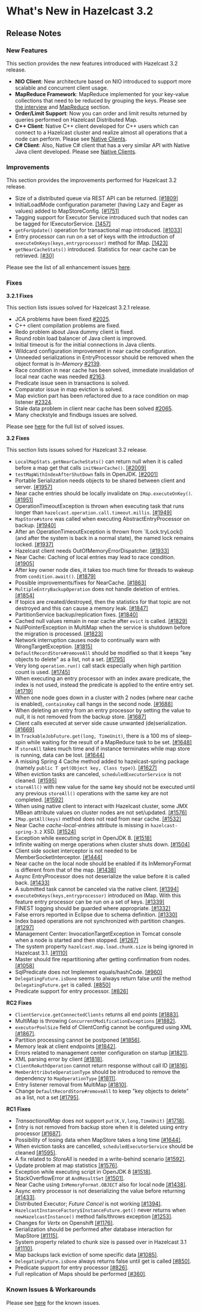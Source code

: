 # What's New in Hazelcast 3.2



## Release Notes

### New Features
This section provides the new features introduced with Hazelcast 3.2 release. 

-	**NIO Client**: New architecture based on NIO introduced to support more scalable and concurrent client usage.
-	**MapReduce Framework**: MapReduce implemented for your key-value collections that need to be reduced by grouping the keys. Please see [the interview](http://www.infoq.com/news/2014/02/hazelcast-mapreduce-api) and [MapReduce](#mapreduce) section.
-	**Order/Limit Support**: Now you can order and limit results returned by queries performed on Hazelcast Distributed Map.
-	**C++ Client**: Native C++ client developed for C++ users which can connect to a Hazelcast cluster and realize almost all operations that a node can perform. Please see [Native Clients](#native-clients).
-	**C# Client**: Also, Native C# client that has a very similar API with Native Java client developed. Please see [Native Clients](#native-clients).

### Improvements
This section provides the improvements performed for Hazelcast 3.2 release.

-	Size of a distributed queue via REST API can be returned. [[#1809]](https://github.com/hazelcast/hazelcast/pull/1809)	
-	InitialLoadMode configuration parameter (having Lazy and Eager as values) added to MapStoreConfig. [[#1751]](https://github.com/hazelcast/hazelcast/pull/1751)
-	Tagging support for Executor Service introduced such that nodes can be tagged for IExecutorService. [[1457]](https://github.com/hazelcast/hazelcast/issues/1457)
-	`getForUpdate()` operation for transactional map introduced. [[#1033]](https://github.com/hazelcast/hazelcast/issues/1033)
-	Entry processor can run on a set of keys with the introduction of `executeOnKeys(keys,entryprocessor)` method for IMap. [[1423]](https://github.com/hazelcast/hazelcast/pull/1423)
-	`getNearCacheStats()` introduced. Statistics for near cache can be retrieved. [[#30]](https://github.com/hazelcast/hazelcast/issues/30)

Please see the list of all enhancement issues [here](https://github.com/hazelcast/hazelcast/issues?labels=enhancement&milestone=29&page=3&state=closed).

### Fixes

**3.2.1 Fixes**

This section lists issues solved for Hazelcast 3.2.1 release.

-	JCA problems have been fixed [#2025](https://github.com/hazelcast/hazelcast/issues/2025).
-	C++ client compilation problems are fixed.
-	Redo problem about Java dummy client is fixed.
-	Round robin load balancer of Java client is improved.
-	Initial timeout is for the initial connections in Java clients.
-	Wildcard configuration improvement in near cache configuration.
-	Unneeded serializations in EntryProcessor should be removed when the object format is *In-Memory* [#2139](https://github.com/hazelcast/hazelcast/issues/2139).
-	Race condition in near cache has been solved, immediate invalidation of local near cache was needed [#2163](https://github.com/hazelcast/hazelcast/issues/2163).
-	Predicate issue seen in transactions is solved.
-	Comparator issue in map eviction is solved.
-	Map eviction part has been refactored due to a race condition on map listener [#2324](https://github.com/hazelcast/hazelcast/issues/2324).
-	Stale data problem in client near cache has been solved [#2065](https://github.com/hazelcast/hazelcast/issues/2065).
-	Many checkstyle and findbugs issues are solved.

Please see [here](https://github.com/hazelcast/hazelcast/issues?labels=defect&milestone=43&page=1&state=open) for the full list of solved issues.




**3.2 Fixes**

This section lists issues solved for Hazelcast 3.2 release.

-	`LocalMapStats.getNearCacheStats()` can return null when it is called before a map get that calls `initNearCache()`. [[#2009]](https://github.com/hazelcast/hazelcast/issues/2009)
-	`testMapWithIndexAfterShutDown` fails in OpenJDK. [[#2001]](https://github.com/hazelcast/hazelcast/issues/2001)
-	Portable Serialization needs objects to be shared between client and server. [[#1957]](https://github.com/hazelcast/hazelcast/issues/1957)
-	Near cache entries should be locally invalidate on `IMap.executeOnKey()`. [[#1951]](https://github.com/hazelcast/hazelcast/issues/1951)
-	OperationTimeoutException is thrown when executing task that runs longer than `hazelcast.operation.call.timeout.millis`. [[#1949]](https://github.com/hazelcast/hazelcast/issues/1949)
-	`MapStore#store` was called when executing AbstractEntryProcessor on backup. [[#1940]](https://github.com/hazelcast/hazelcast/issues/1940)
-	After an OperationTimeoutException is thrown from `ILock.tryLock()	 (and after the system is back in a normal state), the named lock remains locked. [[#1937]](https://github.com/hazelcast/hazelcast/issues/1937)
-	Hazelcast client needs OutOfMemoryErrorDispatcher. [[#1933]](https://github.com/hazelcast/hazelcast/issues/1933)
-	Near Cache: Caching of local entries may lead to race condition. [[#1905]](https://github.com/hazelcast/hazelcast/issues/1905)
-	After key owner node dies, it takes too much time for threads to wakeup from `condition.await()`. [[#1879]](https://github.com/hazelcast/hazelcast/issues/1879)
-	Possible improvements/fixes for NearCache. [[#1863]](https://github.com/hazelcast/hazelcast/issues/1863)
-	`MultipleEntryBackupOperation` does not handle deletion of entries. [[#1854]](https://github.com/hazelcast/hazelcast/issues/1854)
-	If topics are created/destroyed, then the statistics for that topic are not destroyed and this can cause a memory leak. [[#1847]](https://github.com/hazelcast/hazelcast/issues/1847)
-	PartitionService backup/replication fixes. [[#1840]](https://github.com/hazelcast/hazelcast/issues/1840)
-	Cached null values remain in near cache after `evict` is called. [[#1829]](https://github.com/hazelcast/hazelcast/issues/1829)
-	NullPointerException in MultiMap when the service is shutdown before the migration is processed. [[#1823]](https://github.com/hazelcast/hazelcast/issues/1823)
-	Network interruption causes node to continually warn with WrongTargetException. [[#1815]](https://github.com/hazelcast/hazelcast/issues/1815)
-	`DefaultRecordStore#removeAll` should be modified so that it keeps "key objects to delete" as a list, not a set. [[#1795]](https://github.com/hazelcast/hazelcast/issues/1795)
-	Very long `operation.run()` call stack especially when high partition count is used. [[#1745]](https://github.com/hazelcast/hazelcast/issues/1745)
-	When executing an entry processor with an index aware predicate, the index is not used, instead the predicate is applied to the entire entry set. [[#1719]](https://github.com/hazelcast/hazelcast/issues/1719)
-	When one node goes down in a cluster with 2 nodes (where near cache is enabled), `containsKey` call hangs in the second node. [[#1688]](https://github.com/hazelcast/hazelcast/issues/1688)
-	When deleting an entry from an entry processor by setting the value to null, it is not removed from the backup store. [[#1687]](https://github.com/hazelcast/hazelcast/issues/1687)
-	Client calls executed at server side cause unwanted (de)serialization. [[#1669]](https://github.com/hazelcast/hazelcast/issues/1669)
-	In `TrackableJobFuture.get(long, TimeUnit)`, there is a 100 ms of sleep-spin while waiting for the result of a MapReduce task to be set. [[#1648]](https://github.com/hazelcast/hazelcast/issues/1648)
-	If `storeAll` takes much time and if instance terminates while map store is running, data can be lost. [[#1644]](https://github.com/hazelcast/hazelcast/issues/1644)
-	A missing Spring 4 Cache method added to hazelcast-spring package (namely `public T get(Object key, Class type)`). [[#1627]](https://github.com/hazelcast/hazelcast/issues/1627)
-	When eviction tasks are canceled, `scheduledExecutorService` is not cleaned. [[#1595]](https://github.com/hazelcast/hazelcast/issues/1595)
-	`storeAll()` with new value for the same key should not be executed until any previous `storeAll()` operations with the same key are not completed. [[#1592]](https://github.com/hazelcast/hazelcast/issues/1592)
-	When using native client to interact with Hazelcast cluster, some JMX MBean attribute values on cluster nodes are not set/updated. [[#1576]](https://github.com/hazelcast/hazelcast/issues/1576)
-	`IMap.getAll(keys)` method does not read from near cache. [[#1532]](https://github.com/hazelcast/hazelcast/issues/1532)
-	Near Cache *cache-local-entries* attribute is missing in `hazelcast-spring-3.2` XSD. [[#1524]](https://github.com/hazelcast/hazelcast/issues/1524)
-	Exception while executing script in OpenJDK 8. [[#1518]](https://github.com/hazelcast/hazelcast/issues/1518)
-	Infinite waiting on merge operations when cluster shuts down. [[#1504]](https://github.com/hazelcast/hazelcast/issues/1504)
-	Client side socket interceptor is not needed to be MemberSocketInterceptor. [[#1444]](https://github.com/hazelcast/hazelcast/issues/1444)
-	Near cache on the local node should be enabled if its InMemoryFormat is different from that of the map. [[#1438]](https://github.com/hazelcast/hazelcast/issues/1438)
-	Async EntryProcessor does not deserialize the value before it is called back. [[#1433]](https://github.com/hazelcast/hazelcast/issues/1433)
-	A submitted task cannot be canceled via the native client. [[#1394]](https://github.com/hazelcast/hazelcast/issues/1394)
-	`executeOnKeys(keys,entryprocessor)` introduced on IMap. With this feature entry processor can be run on a set of keys. [[#1339]](https://github.com/hazelcast/hazelcast/issues/1339)
-	FINEST logging should be guarded where appropriate. [[#1332]](https://github.com/hazelcast/hazelcast/issues/1332)
-	False errors reported in Eclipse due to schema definition. [[#1330]](https://github.com/hazelcast/hazelcast/issues/1330)
-	Index based operations are not synchronized with partition changes. [[#1297]](https://github.com/hazelcast/hazelcast/issues/1297)
-	Management Center: InvocationTargetException in Tomcat console when a node is started and then stopped. [[#1267]](https://github.com/hazelcast/hazelcast/issues/1267)
-	The system property `hazelcast.map.load.chunk.size` is being ignored in Hazelcast 3.1. [[#1110]](https://github.com/hazelcast/hazelcast/issues/1110)
-	Master should fire repartitioning after getting confirmation from nodes. [[#1058]](https://github.com/hazelcast/hazelcast/issues/1058)
-	SqlPredicate does not Implement equals/hashCode. [[#960]](https://github.com/hazelcast/hazelcast/issues/960)
-	`DelegatingFuture.isDone` seems to always return false until the method `DelegatingFuture.get` is called. [[#850]](https://github.com/hazelcast/hazelcast/issues/850)
-	Predicate support for entry processor. [[#826]](https://github.com/hazelcast/hazelcast/issues/826)



**RC2 Fixes**

-	`ClientService.getConnectedClients` returns all end points [[#1883]](https://github.com/hazelcast/hazelcast/issues/1883).
-	MultiMap is throwing `ConcurrentModificationExceptions` [[#1882]](https://github.com/hazelcast/hazelcast/issues/1882).
-	`executorPoolSize` field of ClientConfig cannot be configured using XML [[#1867]](https://github.com/hazelcast/hazelcast/issues/1867).
-	Partition processing cannot be postponed [[#1856]](https://github.com/hazelcast/hazelcast/pull/1856).
-	Memory leak at client endpoints [[#1842]](https://github.com/hazelcast/hazelcast/pull/1842).
-	Errors related to management center configuration on startup [[#1821]](https://github.com/hazelcast/hazelcast/pull/1821).
-	XML parsing error by client [[#1818]](https://github.com/hazelcast/hazelcast/pull/1818).
-	`ClientReAuthOperation` cannot return response without call ID [[#1816]](https://github.com/hazelcast/hazelcast/issues/1816).
-	`MemberAttributeOperationType` should be introduced to remove the dependency to `MapOperationType` [[#1811]](https://github.com/hazelcast/hazelcast/pull/1811).
-	Entry listener removal from MultiMap [[#1810]](https://github.com/hazelcast/hazelcast/pull/1810).
-	Change `DefaultRecordStore#removeAll` to keep "key objects to delete" as a list, not a set [[#1795]](https://github.com/hazelcast/hazelcast/issues/1795).

**RC1 Fixes**

-	*TransactionalMap* does not support `put(K,V,long,TimeUnit)` [[#1718]](https://github.com/hazelcast/hazelcast/issues/1718).
-	Entry is not removed from backup store when it is deleted using entry processor [[#1687]](https://github.com/hazelcast/hazelcast/issues/1687).
-	Possibility of losing data when MapStore takes a long time [[#1644]](https://github.com/hazelcast/hazelcast/issues/1644).
-	When eviction tasks are cancelled, `scheduledExecutorService` should be cleaned	[[#1595]](https://github.com/hazelcast/hazelcast/issues/1595).
-	A fix related to *StoreAll* is needed in a write-behind scenario [[#1592]](https://github.com/hazelcast/hazelcast/issues/1592).
-	Update problem at map statistics [[#1576]](https://github.com/hazelcast/hazelcast/issues/1576).
-	Exception while executing script in OpenJDK 8 [[#1518]](https://github.com/hazelcast/hazelcast/issues/1518).
-	StackOverflowError at `AndResultSet` [[#1501]](https://github.com/hazelcast/hazelcast/issues/1501).
-	Near Cache using `InMemoryFormat.OBJECT` also for local node [[#1438]](https://github.com/hazelcast/hazelcast/issues/1438).
-	Async entry processor is not deserializing the value before returning [[#1433]](https://github.com/hazelcast/hazelcast/issues/1433).
-	Distributed Executor; *Future Cancel* is not working [[#1394]](https://github.com/hazelcast/hazelcast/issues/1394).
-	`HazelcastInstanceFactory$InstanceFuture.get()` never returns when `newHazelcastInstance()` method fails/throws exception [[#1253]](https://github.com/hazelcast/hazelcast/issues/1253).
-	Changes for *Vertx* on Openshift [[#1176]](https://github.com/hazelcast/hazelcast/pull/1176).
-	Serialization should be performed after database interaction for MapStore [[#1115]](https://github.com/hazelcast/hazelcast/issues/1115).
-	System property related to chunk size is passed over in Hazelcast 3.1 [[#1110]](https://github.com/hazelcast/hazelcast/issues/1110).
-	Map backups lack eviction of some specific data [[#1085]](https://github.com/hazelcast/hazelcast/issues/1085).
-	`DelegatingFuture.isDone` always returns false until get is called [[#850]](https://github.com/hazelcast/hazelcast/issues/850).
-	Predicate support for entry processor [[#826]](https://github.com/hazelcast/hazelcast/issues/826).
-	Full replication of Maps should be performed [[#360]](https://github.com/hazelcast/hazelcast/issues/360).


### Known Issues & Workarounds

Please see [here](https://github.com/hazelcast/hazelcast/issues?labels=&milestone=43&page=1&state=open) for the known issues.









